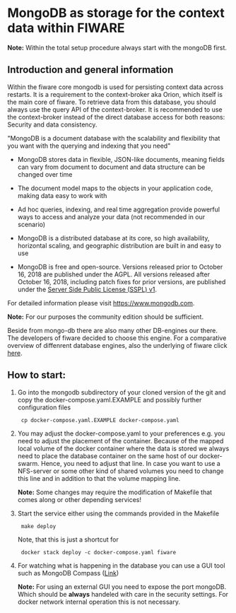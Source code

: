 # MongoDB as storage for the context data within FIWARE

**Note:** Within the total setup procedure always start with the mongoDB first.

## Introduction and general information

Within the fiware core mongodb is used for persisting context data across restarts. It is a requirement to the context-broker aka Orion, which itself is the main core of fiware.
To retrieve data from this database, you should always use the query API of the context-broker.
It is recommended to use the context-broker instead of the direct database access for both reasons: Security and data consistency.

"MongoDB is a document database with the scalability and flexibility that you want with the querying and indexing that you need"

- MongoDB stores data in flexible, JSON-like documents, meaning fields can vary from document to document and data structure can be changed over time

- The document model maps to the objects in your application code, making data easy to work with

- Ad hoc queries, indexing, and real time aggregation provide powerful ways to access and analyze your data (not recommended in our scenario)

- MongoDB is a distributed database at its core, so high availability, horizontal scaling, and geographic distribution are built in and easy to use

- MongoDB is free and open-source. Versions released prior to October 16, 2018 are published under the AGPL. All versions released after October 16, 2018, including patch fixes for prior versions, are published under the [Server Side Public License (SSPL) v1](https://www.mongodb.com/licensing/server-side-public-license).

For detailed information please visit https://www.mongodb.com.

**Note:** For our purposes the community edition should be sufficient.

Beside from mongo-db there are also many other DB-engines our there. The developers of fiware decided to choose this engine. For a comparative overview of diffenrent database engines, also the underlying of fiware click
 [here](https://db-engines.com/en/system/CrateDB%3BInfluxDB%3BMongoDB).

## How to start:

1. Go into the mongodb subdirectory of your cloned version of the git and copy the docker-compose.yaml.EXAMPLE and possibly further configuration files

        cp docker-compose.yaml.EXAMPLE docker-compose.yaml

2. You may adjust the docker-compose.yaml to your preferences e.g. you need to
adjust the placement of the container. Because of the mapped local volume of the
docker container where the data is stored we always need to place the database container on the same host of our docker-swarm. Hence, you need to adjust that line. In case you want to use a NFS-server or some other kind of shared volumes you need to change this line and in addition to that the volume mapping line.

      **Note:** Some changes may require the modification of Makefile that comes
      along or other depending services!

3. Start the service either using the commands provided in the Makefile

        make deploy

      Note, that this is just a shortcut for

        docker stack deploy -c docker-compose.yaml fiware

4. For watching what is happening in the database you can use a GUI tool such  as MongoDB Compass ([Link](https://www.mongodb.com/download-center/compass))

    **Note:** For using an external GUI you need to expose the port mongoDB. Which should be **always** handeled with care in the security settings. For docker network internal operation this is not necessary.
